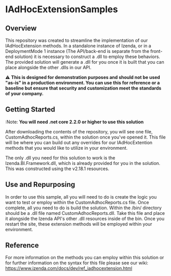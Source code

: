 # IAdHocExtensionSamples

## Overview

This repository was created to streamline the implementation of our IAdHocExtension methods. In a standalone instance of Izenda, or in a
DeploymentMode 1 instance (The API/back-end is separate from the front-end solution) it is necessary to construct a .dll to employ these behaviors.
The provided solution will generate a .dll for you once it is built that you can place alongside the other .dlls in our API.

 :warning: **This is designed for demonstration purposes and should not be used "as-is" in a production environment. You can use this for reference or a baseline but ensure that security and customization meet the standards of your company.**

## Getting Started 

:Note: **You will need .net core 2.2.0 or higher to use this solution**

After downloading the contents of the repository, you will see one file, CustomAdhocReports.cs, within the solution once you've opened it. This file will be where
you can build out any overrides for our IAdHocExtention methods that you would like to utilize in your environment. 

The only .dll you need for this solution to work is the Izenda.BI.Framework.dll, which is already provided for you in the solution. This was constructed
using the v2.18.1 resources.

## Use and Repurposing

In order to use this sample, all you will need to do is create the logic you want to test or employ within the CustomAdhocReports.cs file. Once complete,
all you need to do is build the solution. Within the /bin/ directory should be a .dll file named CustomAdhocReports.dll. Take this file and place it alongside
the Izenda API's other .dll resources inside of the bin. Once you restart the site, these extension methods will be employed within your environment.

## Reference

For more information on the methods you can employ within this solution or for further information 
on the syntax for this file please see our wiki: https://www.izenda.com/docs/dev/ref_iadhocextension.html 
 